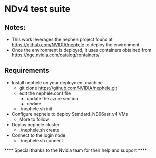 # NDv4 test suite
## Notes:
- This work leverages the nephele project found at https://github.com/NVIDIA/nephele to deploy the environment
- Once the environment is deployed, it uses containers obtained from https://ngc.nvidia.com/catalog/containers/

## Requirements
- Install nephele on your deployment machine
  - git clone https://github.com/NVIDIA/nephele.git
  - edit the nephele.conf file
    - update the azure section
    - update ...
  - ./nephele.sh init
- Configure nephele to deploy Standard_ND96asr_v4 VMs
  - More to follow
- Deploy nephele cluster
  - ./nephele.sh create
- Connect to the login node
  - ./nephele.sh connect

**** Special thanks to the Nvidia team for their help and support ****
